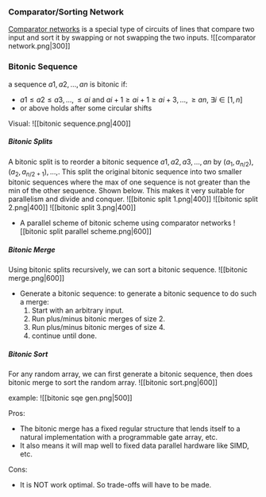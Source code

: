 ### Comparator/Sorting Network
[Comparator networks](https://en.wikipedia.org/wiki/Sorting_network) is a special type of circuits of lines that compare two input and sort it by swapping or not swapping the two inputs.
![[comparator network.png|300]]

### Bitonic Sequence
a sequence ${a1,a2,...,an}$ is bitonic if:
- $a1\leq a2\leq a3,...,\leq ai$ and $ai+1\geq ai+1\geq ai+3,...,\geq an$, $\exists i \in [1,n]$
- or above holds after some circular shifts

Visual:
![[bitonic sequence.png|400]]

##### Bitonic Splits
A bitonic split is to reorder a bitonic sequence $a1,a2,a3,...,an$ by $(a_1,a_{n/2}),(a_2,a_{n/2+1}),...,$. This split the original bitonic sequence into two smaller bitonic sequences where the max of one sequence is not greater than the min of the other sequence. Shown below. This makes it very suitable for parallelism and divide and conquer.
![[bitonic split 1.png|400]] ![[bitonic split 2.png|400]] ![[bitonic split 3.png|400]]

- A parallel scheme of bitonic scheme using comparator networks
![[bitonic split parallel scheme.png|600]]

##### Bitonic Merge
Using bitonic splits recursively, we can sort a bitonic sequence.
![[bitonic merge.png|600]]

- Generate a bitonic sequence: to generate a bitonic sequence to do such a merge:
	1. Start with an arbitrary input.
	2. Run plus/minus bitonic merges of size 2.
	3. Run plus/minus bitonic merges of size 4.
	4. continue until done.

##### Bitonic Sort
For any random array, we can first generate a bitonic sequence, then does bitonic merge to sort the random array.
![[bitonic sort.png|600]]

example:
![[bitonic sqe gen.png|500]]

Pros: 
- The bitonic merge has a fixed regular structure that lends itself to a natural implementation with a programmable gate array, etc. 
- It also means it will map well to fixed data parallel hardware like SIMD, etc.

Cons: 
- It is NOT work optimal. So trade-offs will have to be made.